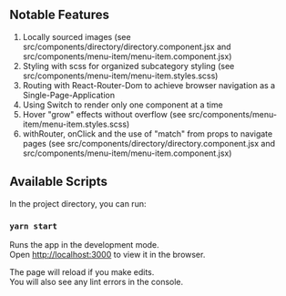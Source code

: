 ## Notable Features

1. Locally sourced images (see src/components/directory/directory.component.jsx and src/components/menu-item/menu-item.component.jsx)
2. Styling with scss for organized subcategory styling (see src/components/menu-item/menu-item.styles.scss)
3. Routing with React-Router-Dom to achieve browser navigation as a Single-Page-Application
4. Using Switch to render only one component at a time
5. Hover "grow" effects without overflow (see src/components/menu-item/menu-item.styles.scss)
6. withRouter, onClick and the use of "match" from props to navigate pages (see src/components/directory/directory.component.jsx and src/components/menu-item/menu-item.component.jsx)

## Available Scripts

In the project directory, you can run:

### `yarn start`

Runs the app in the development mode.<br />
Open [http://localhost:3000](http://localhost:3000) to view it in the browser.

The page will reload if you make edits.<br />
You will also see any lint errors in the console.

